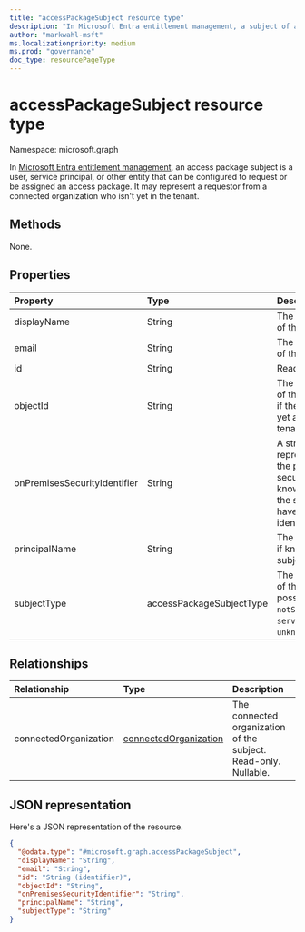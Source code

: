 ```yaml
---
title: "accessPackageSubject resource type"
description: "In Microsoft Entra entitlement management, a subject of an access package assignment."
author: "markwahl-msft"
ms.localizationpriority: medium
ms.prod: "governance"
doc_type: resourcePageType
---
```

# accessPackageSubject resource type

Namespace: microsoft.graph


In [Microsoft Entra entitlement management](entitlementmanagement-overview.md), an access package subject is a user, service principal, or other entity that can be configured to request or be assigned an access package.  It may represent a requestor from a connected organization who isn't yet in the tenant.

## Methods

None.
## Properties
|Property|Type|Description|
|:---|:---|:---|
|displayName|String|The display name of the subject.|
|email|String|The email address of the subject.|
|id|String|Read-only.|
|objectId|String|The object identifier of the subject. `null` if the subject isn't yet a user in the tenant.|
|onPremisesSecurityIdentifier|String|A string representation of the principal's security identifier, if known, or `null` if the subject doesn't have a security identifier.|
|principalName|String|The principal name, if known, of the subject.|
|subjectType|accessPackageSubjectType|The resource type of the subject. The possible values are: `notSpecified`, `user`, `servicePrincipal`, `unknownFutureValue`.|

## Relationships
|Relationship|Type|Description|
|:---|:---|:---|
|connectedOrganization|[connectedOrganization](connectedorganization.md)|The connected organization of the subject. Read-only. Nullable.|

## JSON representation
Here's a JSON representation of the resource.
<!-- {
  "blockType": "resource",
  "keyProperty": "id",
  "@odata.type": "microsoft.graph.accessPackageSubject",
  "openType": false
}
-->
``` json
{
  "@odata.type": "#microsoft.graph.accessPackageSubject",
  "displayName": "String",
  "email": "String",
  "id": "String (identifier)",
  "objectId": "String",
  "onPremisesSecurityIdentifier": "String",
  "principalName": "String",
  "subjectType": "String"
}
```

